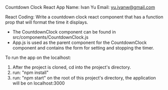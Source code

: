 Countdown Clock React App
Name: Ivan Yu
Email: yu.ivanw@gmail.com

React Coding: Write a countdown clock react component that has a function prop that will format the time it displays.

- The CountdownClock component can be found in src/components/CountdownClock.js
- App.js is used as the parent component for the CountdownClock component and contains
  the form for setting and stopping the timer.

To run the app on the localhost:
1. After the project is cloned, cd into the project's directory.
2. run: "npm install"
3. run: "npm start" on the root of this project's directory, the application will be on localhost:3000
